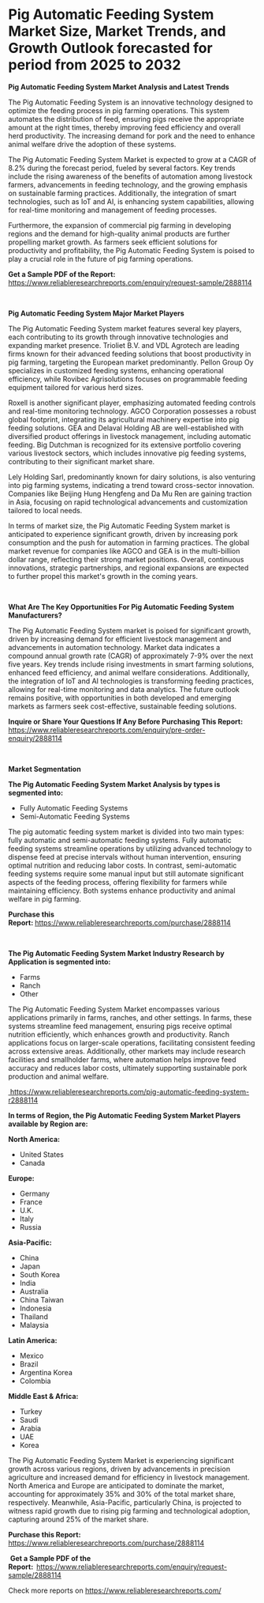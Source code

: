 <p><h1>Pig Automatic Feeding System Market Size, Market Trends, and Growth Outlook forecasted for period from 2025 to 2032</h1></p><p><strong>Pig Automatic Feeding System Market Analysis and Latest Trends</strong></p>
<p><p>The Pig Automatic Feeding System is an innovative technology designed to optimize the feeding process in pig farming operations. This system automates the distribution of feed, ensuring pigs receive the appropriate amount at the right times, thereby improving feed efficiency and overall herd productivity. The increasing demand for pork and the need to enhance animal welfare drive the adoption of these systems.</p><p>The Pig Automatic Feeding System Market is expected to grow at a CAGR of 8.2% during the forecast period, fueled by several factors. Key trends include the rising awareness of the benefits of automation among livestock farmers, advancements in feeding technology, and the growing emphasis on sustainable farming practices. Additionally, the integration of smart technologies, such as IoT and AI, is enhancing system capabilities, allowing for real-time monitoring and management of feeding processes.</p><p>Furthermore, the expansion of commercial pig farming in developing regions and the demand for high-quality animal products are further propelling market growth. As farmers seek efficient solutions for productivity and profitability, the Pig Automatic Feeding System is poised to play a crucial role in the future of pig farming operations.</p></p>
<p><strong>Get a Sample PDF of the Report:&nbsp;</strong> <a href="https://www.reliableresearchreports.com/enquiry/request-sample/2888114?utm_campaign=3364&utm_medium=2&utm_source=Github&utm_content=ia&utm_term=14032025&utm_id=pig-automatic-feeding-system">https://www.reliableresearchreports.com/enquiry/request-sample/2888114</a></p>
<p>&nbsp;</p>
<p><strong>Pig Automatic Feeding System Major Market Players</strong></p>
<p><p>The Pig Automatic Feeding System market features several key players, each contributing to its growth through innovative technologies and expanding market presence. Trioliet B.V. and VDL Agrotech are leading firms known for their advanced feeding solutions that boost productivity in pig farming, targeting the European market predominantly. Pellon Group Oy specializes in customized feeding systems, enhancing operational efficiency, while Rovibec Agrisolutions focuses on programmable feeding equipment tailored for various herd sizes.</p><p>Roxell is another significant player, emphasizing automated feeding controls and real-time monitoring technology. AGCO Corporation possesses a robust global footprint, integrating its agricultural machinery expertise into pig feeding solutions. GEA and Delaval Holding AB are well-established with diversified product offerings in livestock management, including automatic feeding. Big Dutchman is recognized for its extensive portfolio covering various livestock sectors, which includes innovative pig feeding systems, contributing to their significant market share.</p><p>Lely Holding Sarl, predominantly known for dairy solutions, is also venturing into pig farming systems, indicating a trend toward cross-sector innovation. Companies like Beijing Hung Hengfeng and Da Mu Ren are gaining traction in Asia, focusing on rapid technological advancements and customization tailored to local needs.</p><p>In terms of market size, the Pig Automatic Feeding System market is anticipated to experience significant growth, driven by increasing pork consumption and the push for automation in farming practices. The global market revenue for companies like AGCO and GEA is in the multi-billion dollar range, reflecting their strong market positions. Overall, continuous innovations, strategic partnerships, and regional expansions are expected to further propel this market's growth in the coming years.</p></p>
<p>&nbsp;</p>
<p><strong>What Are The Key Opportunities For Pig Automatic Feeding System Manufacturers?</strong></p>
<p><p>The Pig Automatic Feeding System market is poised for significant growth, driven by increasing demand for efficient livestock management and advancements in automation technology. Market data indicates a compound annual growth rate (CAGR) of approximately 7-9% over the next five years. Key trends include rising investments in smart farming solutions, enhanced feed efficiency, and animal welfare considerations. Additionally, the integration of IoT and AI technologies is transforming feeding practices, allowing for real-time monitoring and data analytics. The future outlook remains positive, with opportunities in both developed and emerging markets as farmers seek cost-effective, sustainable feeding solutions.</p></p>
<p><strong>Inquire or Share Your Questions If Any Before Purchasing This Report:</strong> <a href="https://www.reliableresearchreports.com/enquiry/pre-order-enquiry/2888114?utm_campaign=3364&utm_medium=2&utm_source=Github&utm_content=ia&utm_term=14032025&utm_id=pig-automatic-feeding-system">https://www.reliableresearchreports.com/enquiry/pre-order-enquiry/2888114</a></p>
<p>&nbsp;</p>
<p><strong>Market Segmentation</strong></p>
<p><strong>The Pig Automatic Feeding System Market Analysis by types is segmented into:</strong></p>
<p><ul><li>Fully Automatic Feeding Systems</li><li>Semi-Automatic Feeding Systems</li></ul></p>
<p><p>The pig automatic feeding system market is divided into two main types: fully automatic and semi-automatic feeding systems. Fully automatic feeding systems streamline operations by utilizing advanced technology to dispense feed at precise intervals without human intervention, ensuring optimal nutrition and reducing labor costs. In contrast, semi-automatic feeding systems require some manual input but still automate significant aspects of the feeding process, offering flexibility for farmers while maintaining efficiency. Both systems enhance productivity and animal welfare in pig farming.</p></p>
<p><strong>Purchase this Report:&nbsp;</strong><a href="https://www.reliableresearchreports.com/purchase/2888114?utm_campaign=3364&utm_medium=2&utm_source=Github&utm_content=ia&utm_term=14032025&utm_id=pig-automatic-feeding-system">https://www.reliableresearchreports.com/purchase/2888114</a></p>
<p>&nbsp;</p>
<p><strong>The Pig Automatic Feeding System Market Industry Research by Application is segmented into:</strong></p>
<p><ul><li>Farms</li><li>Ranch</li><li>Other</li></ul></p>
<p><p>The Pig Automatic Feeding System Market encompasses various applications primarily in farms, ranches, and other settings. In farms, these systems streamline feed management, ensuring pigs receive optimal nutrition efficiently, which enhances growth and productivity. Ranch applications focus on larger-scale operations, facilitating consistent feeding across extensive areas. Additionally, other markets may include research facilities and smallholder farms, where automation helps improve feed accuracy and reduces labor costs, ultimately supporting sustainable pork production and animal welfare.</p></p>
<p><a href="https://www.reliableresearchreports.com/pig-automatic-feeding-system-r2888114?utm_campaign=3364&utm_medium=2&utm_source=Github&utm_content=ia&utm_term=14032025&utm_id=pig-automatic-feeding-system">&nbsp;https://www.reliableresearchreports.com/pig-automatic-feeding-system-r2888114</a></p>
<p><strong>In terms of Region, the Pig Automatic Feeding System Market Players available by Region are:</strong></p>
<p>
    <p> <strong> North America: </strong>
        <ul>
            <li>United States</li>
            <li>Canada</li>
        </ul>
        </p> 
    <p> <strong> Europe: </strong>
        <ul>
            <li>Germany</li>
            <li>France</li>
            <li>U.K.</li>
            <li>Italy</li>
            <li>Russia</li>
        </ul>
        </p> 
    <p> <strong> Asia-Pacific: </strong>
        <ul>
            <li>China</li>
            <li>Japan</li>
            <li>South Korea</li>
            <li>India</li>
            <li>Australia</li>
            <li>China Taiwan</li>
            <li>Indonesia</li>
            <li>Thailand</li>
            <li>Malaysia</li>
        </ul>
        </p> 
    <p> <strong> Latin America: </strong>
        <ul>
            <li>Mexico</li>
            <li>Brazil</li>
            <li>Argentina Korea</li>
            <li>Colombia</li>
        </ul>
        </p> 
    <p> <strong> Middle East & Africa: </strong>
        <ul>
            <li>Turkey</li>
            <li>Saudi</li>
            <li>Arabia</li>
            <li>UAE</li>
            <li>Korea</li>
        </ul>
    </p>
    </p>
<p><p>The Pig Automatic Feeding System Market is experiencing significant growth across various regions, driven by advancements in precision agriculture and increased demand for efficiency in livestock management. North America and Europe are anticipated to dominate the market, accounting for approximately 35% and 30% of the total market share, respectively. Meanwhile, Asia-Pacific, particularly China, is projected to witness rapid growth due to rising pig farming and technological adoption, capturing around 25% of the market share.</p></p>
<p><strong>Purchase this Report: </strong><a href="https://www.reliableresearchreports.com/purchase/2888114?utm_campaign=3364&utm_medium=2&utm_source=Github&utm_content=ia&utm_term=14032025&utm_id=pig-automatic-feeding-system">https://www.reliableresearchreports.com/purchase/2888114</a></p>
<p>&nbsp;<strong>Get a Sample PDF of the Report:&nbsp;&nbsp;</strong><a href="https://www.reliableresearchreports.com/enquiry/request-sample/2888114?utm_campaign=3364&utm_medium=2&utm_source=Github&utm_content=ia&utm_term=14032025&utm_id=pig-automatic-feeding-system">https://www.reliableresearchreports.com/enquiry/request-sample/2888114</a></p>
<p><strong></strong></p>
<p>Check more reports on <a href="https://www.reliableresearchreports.com/?utm_campaign=3364&utm_medium=2&utm_source=Github&utm_content=ia&utm_term=14032025&utm_id=pig-automatic-feeding-system">https://www.reliableresearchreports.com/</a></p>